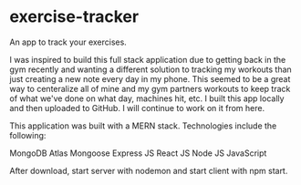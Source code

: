 # exercise-tracker
 An app to track your exercises.

 I was inspired to build this full stack application due to getting back in the gym recently and wanting a different solution
 to tracking my workouts than just creating a new note every day in my phone. This seemed to be a great way to centeralize all
 of mine and my gym partners workouts to keep track of what we've done on what day, machines hit, etc. I built this app locally
 and then uploaded to GitHub. I will continue to work on it from here.

 This application was built with a MERN stack. Technologies include the following:

 MongoDB Atlas
 Mongoose
 Express JS
 React JS
 Node JS
 JavaScript

 After download, start server with nodemon and start client with npm start.
